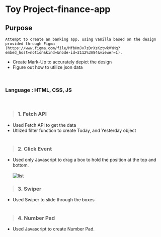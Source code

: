 # Toy Project-finance-app

## Purpose

```
Attempt to create an banking app, using Vanilla based on the design provided through Figma (https://www.figma.com/file/MfbHmJv7zDrXzKztwkVYMq?embed_host=notion&kind=&node-id=2112%3A84&viewer=1).
```

- Create Mark-Up to accurately depict the design
- Figure out how to utilize json data

<br/>

### Language : HTML, CSS, JS

<br/>

> ### 1. Fetch API

- Used Fetch API to get the data
- Utlized filter function to create Today, and Yesterday object
  <br/>
  <br/>

> ### 2. Click Event

- Used only Javascript to drag a box to hold the position at the top and bottom.
  <br/>
  <br/>
  ![list](https://memory-develo.tistory.com/102)

> ### 3. Swiper

- Used Swiper to slide through the boxes
  <br/>
  <br/>

> ### 4. Number Pad

- Used Javascript to create Number Pad. 
  <br/>
  <br/>
